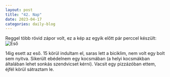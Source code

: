 ```yaml
---
layout: post
title: "42. Nap"
date: 2023-04-17
categories: daily-blog
---
```


Reggel több rövid zápor volt, ez a kép az egyik előtt pár perccel készült: ![Eső](/2day42rain.jpg)

14ig esett az eső. 15 körül indultam el, saras lett a biciklim, nem volt egy bolt sem nyitva. Sikerült ebédelnem egy kocsmában (a helyi kocsmákban általában lehet sonkás szendvicset kérni). Vacsit egy pizzázóban ettem, éjfél körül sátraztam le.
